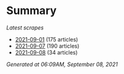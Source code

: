 # Summary
*Latest scrapes*
* [2021-09-01](https://github.com/nuuuwan/news_lk/blob/data/news_lk.2021-09-01.json) (175 articles)
* [2021-09-07](https://github.com/nuuuwan/news_lk/blob/data/news_lk.2021-09-07.json) (190 articles)
* [2021-09-08](https://github.com/nuuuwan/news_lk/blob/data/news_lk.2021-09-08.json) (34 articles)

*Generated at 06:09AM, September 08, 2021*